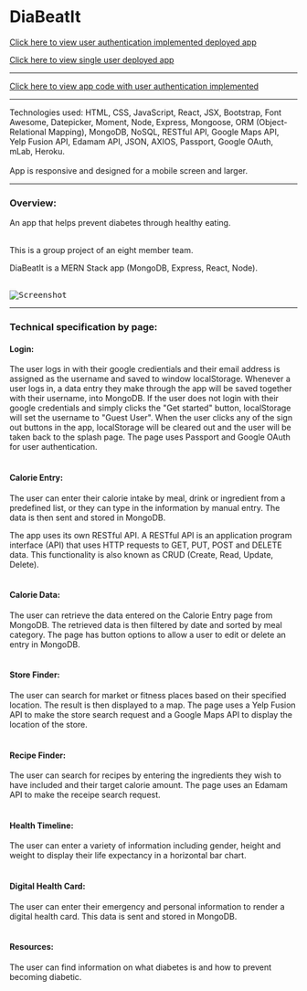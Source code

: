 # DiaBeatIt

[Click here to view user authentication implemented deployed app](https://diabeatit-9.herokuapp.com/)

[Click here to view single user deployed app](https://dia-beat-it.herokuapp.com/)
<br>
***

[Click here to view app code with user authentication implemented](https://github.com/ignaciuk/DiaBeatIt-Passport-Auth)
<br>
***

Technologies used: HTML, CSS, JavaScript, React, JSX, Bootstrap, Font Awesome, Datepicker, Moment, Node, Express, Mongoose, ORM (Object-Relational Mapping), MongoDB, NoSQL, RESTful API, Google Maps API, Yelp Fusion API, Edamam API, JSON, AXIOS, Passport, Google OAuth, mLab, Heroku.
<br></br>
App is responsive and designed for a mobile screen and larger. 

***
### Overview:
An app that helps prevent diabetes through healthy eating.
<br></br>

This is a group project of an eight member team.

DiaBeatIt is a MERN Stack app (MongoDB, Express, React, Node).
<br></br>

<kbd>![Screenshot](
https://raw.githubusercontent.com/makicoding/DiaBeatIt/master/screenshots/DiaBeatIt_Screenshot_06.png)</kbd>
***
### Technical specification by page:

#### Login:

The user logs in with their google credientials and their email address is assigned as the username and saved to window localStorage. Whenever a user logs in, a data entry they make through the app will be saved together with their username, into MongoDB. If the user does not login with their google credentials and simply clicks the "Get started" button, localStorage will set the username to "Guest User".  When the user clicks any of the sign out buttons in the app, localStorage will be cleared out and the user will be taken back to the splash page. The page uses Passport and Google OAuth for user authentication.
<br></br>

#### Calorie Entry:
The user can enter their calorie intake by meal, drink or ingredient from a predefined list, or they can type in the information by manual entry. The data is then sent and stored in MongoDB.

The app uses its own RESTful API. A RESTful API is an application program interface (API) that uses HTTP requests to GET, PUT, POST and DELETE data. This functionality is also known as CRUD (Create, Read, Update, Delete).
<br></br>

#### Calorie Data:
The user can retrieve the data entered on the Calorie Entry page from MongoDB.  The retrieved data is then filtered by date and sorted by meal category. The page has button options to allow a user to edit or delete an entry in MongoDB.
<br></br>

#### Store Finder:
The user can search for market or fitness places based on their specified location. The result is then displayed to a map. The page uses a Yelp Fusion API to make the store search request and a Google Maps API to display the location of the store. 
<br></br>

#### Recipe Finder:
The user can search for recipes by entering the ingredients they wish to have included and their target calorie amount.  The page uses an Edamam API to make the receipe search request.
<br></br>

#### Health Timeline:
The user can enter a variety of information including gender, height and weight to display their life expectancy in a horizontal bar chart.
<br></br>

#### Digital Health Card:
The user can enter their emergency and personal information to render a digital health card. This data is sent and stored in MongoDB.
<br></br>

#### Resources:
The user can find information on what diabetes is and how to prevent becoming diabetic.